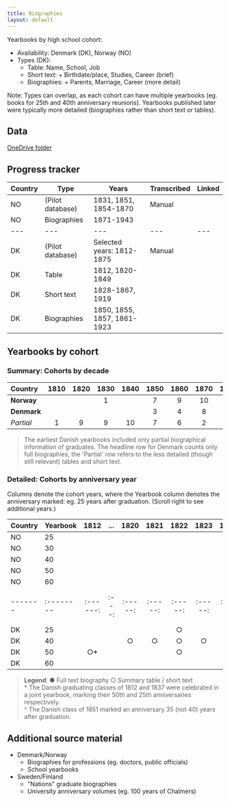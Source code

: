 ```yaml
---
title: Biographies
layout: default
---
```


Yearbooks by high school cohort:
- Availability: Denmark (DK), Norway (NO)
- Types (DK): 
  - Table: Name, School, Job
  - Short text: + Birthdate/place, Studies, Career (brief)
  - Biographies: + Parents, Marriage, Career (more detail)

Note: Types can overlap, as each cohort can have multiple yearbooks (eg. books for 25th and 40th anniversary reunions). Yearbooks published later were typically more detailed (biographies rather than short text or tables).

## Data
[OneDrive folder](https://syddanskuni-my.sharepoint.com/:f:/r/personal/cniel_sam_sdu_dk/Documents/HCNC%20Data?csf=1&web=1&e=zb5LfI)


## Progress tracker

| Country | Type             | Years                       | Transcribed | Linked |
| ------- | ---------------- | --------------------------- | ----------- | ------ |
| NO      | (Pilot database) | 1831, 1851, 1854-1870       | Manual      |        |
| NO      | Biographies      | 1871-1943                   |             |        |
| ---     | ---              | ---                         | ---         | ---    |
| DK      | (Pilot database) | Selected years: 1812-1875   | Manual      |        |
| DK      | Table            | 1812, 1820-1849             |             |        |
| DK      | Short text       | 1828-1867, 1919             |             |        |
| DK      | Biographies      | 1850, 1855, 1857, 1861-1923 |             |        |

## Yearbooks by cohort

### Summary: Cohorts by decade

| Country        | 1810  | 1820  | 1830  | 1840  | 1850  | 1860  | 1870  | 1880  | 1890  | 1900  | 1910  | 1920  | 1930  | 1940  | 
|:------------- | :---: | :---: | :---: | :---: | :---: | :---: | :---: | :---: | :---: | :---: | :---: | :---: | :---: | :---: |
| **Norway**   |     |     | 1   |     | 7   | 9   | 10  | 10  | 10  | 10  | 10  | 10  | 10  | 4   |
| **Denmark**  |     |     |     |     | 3   | 4   | 8   | 10  | 10  | 10  | 7   | 3   |     |     |
| _Partial_    | 1   | 9   | 9   | 10  | 7   | 6   | 2   |     |     |     | 1   |     |     |     |

> The earliest Danish yearbooks included only partial biographical information of graduates. The headline row for Denmark counts only full biographies; the 'Partial' row refers to the less detailed (though still relevant) tables and short text.

### Detailed: Cohorts by anniversary year

Columns denote the cohort years, where the Yearbook column denotes the anniversary marked: eg. 25 years after graduation. (Scroll right to see additional years.)

| Country  | Yearbook  | 1812    | ...  | 1820   | 1821   | 1822   | 1823   | 1824   | 1825   | 1826  | 1827   | 1828   | 1829   | 1830   | 1831   | 1832   | 1833   | 1834   | 1835  | 1836   | 1837    | 1838   | 1839   | 1840   | 1841   | 1842   | 1843   | 1844   | 1845   | 1846   | 1847   | 1848   | 1849   | 1850   | 1851        | 1852   | 1853   | 1854   | 1855   | 1856   | 1857   | 1858   | 1859   | 1860   | 1861   | 1862   | 1863   | 1864   | 1865   | 1866   | 1867   | 1868   | 1869   | 1870   | 1871   | 1872   | 1873   | 1874   | 1875   | 1876   | 1877   | 1878   | 1879   | 1880   | 1881   | 1882   | 1883   | 1884   | 1885   | 1886   | 1887   | 1888   | 1889   | 1890   | 1891   | 1892   | 1893   | 1894   | 1895   | 1896   | 1897   | 1898   | 1899   | 1900   | 1901   | 1902   | 1903   | 1904   | 1905   | 1906   | 1907   | 1908   | 1909   | 1910   | 1911   | 1912   | 1913   | 1914   | 1915   | 1916   | 1917   | 1918   | 1919   | 1920   | 1921   | 1922   | 1923   | 1924   | 1925   | 1926   | 1927   | 1928   | 1929   | 1930   | 1931   | 1932   | 1933   | 1934   | 1935   | 1936   | 1937   | 1938   | 1939   | 1940   | 1941   | 1942   | 1943   | 
| ------- |:-------- |:------:|:---:|:-----:|:-----:|:-----:|:-----:|:-----:|:-----:|:----:|:-----:|:-----:|:-----:|:-----:|:-----:|:-----:|:-----:|:-----:|:----:|:-----:|:------:|:-----:|:-----:|:-----:|:-----:|:-----:|:-----:|:-----:|:-----:|:-----:|:-----:|:-----:|:-----:|:-----:|:----------:|:-----:|:-----:|:-----:|:-----:|:-----:|:-----:|:-----:|:-----:|:-----:|:-----:|:-----:|:-----:|:-----:|:-----:|:-----:|:-----:|:-----:|:-----:|:-----:|:-----:|:-----:|:-----:|:-----:|:-----:|:-----:|:-----:|:-----:|:-----:|:-----:|:-----:|:-----:|:-----:|:-----:|:-----:|:-----:|:-----:|:-----:|:-----:|:-----:|:-----:|:-----:|:-----:|:-----:|:-----:|:-----:|:-----:|:-----:|:-----:|:-----:|:-----:|:-----:|:-----:|:-----:|:-----:|:-----:|:-----:|:-----:|:-----:|:-----:|:-----:|:-----:|:-----:|:-----:|:-----:|:-----:|:-----:|:-----:|:-----:|:-----:|:-----:|:-----:|:-----:|:-----:|:-----:|:-----:|:-----:|:-----:|:-----:|:-----:|:-----:|:-----:|:-----:|:-----:|:-----:|:-----:|:-----:|:-----:|:-----:|:-----:|:-----:|:-----:|:-----:|
| NO     | 25      |       |    |      |      |      |      |      |      |     |      |      |      |      |      |      |      |      |     |      |       |      |      |      |      |      |      |      |      |      |      |      |      |      |           |      |      |      |      |      |      |      |      |      |      |      |      |      |      |      |      | ●    |      |      |      | ●    | ●    |      |      | ●    | ●    |      | ●    | ●    | ●    | ●    | ●    | ●    | ●    | ●    | ●    | ●    | ●    | ●    | ●    | ●    | ●    | ●    | ●    | ●    | ●    | ●    | ●    | ●    | ●    | ●    | ●    | ●    | ●    | ●    | ●    | ●    | ●    | ●    | ●    | ●    | ●    | ●    | ●    | ●    |      |      |      | ●    | ●    | ●    | ●    | ●    | ●    | ●    | ●    | ●    | ●    | ●    | ●    | ●    | ●    | ●    | ●    | ●    | ●    | ●    | ●    | ●    | ●    | ●    | ●    |
| NO     | 30      |       |    |      |      |      |      |      |      |     |      |      |      |      |      |      |      |      |     |      |       |      |      |      |      |      |      |      |      |      |      |      |      |      |           |      |      |      |      |      |      |      |      |      |      |      |      |      |      |      |      |      |      |      |      |      |      |      |      |      |      |      |      |      |      |      |      |      |      | ●    |      |      |      |      |      |      |      |      |      |      |      |      |      |      |      |      |      |      |      |      |      |      |      |      |      |      |      |      |      |      | ●    | ●    | ●    |      |      |      |      |      |      |      |      |      |      |      |      |      |      |      |      |      |      |      |      |      |      |      |      |
| NO     | 40      |       |    |      |      |      |      |      |      |     |      |      |      |      |      |      |      |      |     |      |       |      |      |      |      |      |      |      |      |      |      |      |      |      |           |      |      |      |      |      |      |      | ●    |      |      |      |      |      |      |      |      |      |      |      |      |      |      |      |      |      |      |      |      |      |      |      |      |      |      | ●    |      |      |      |      |      |      |      |      |      |      |      |      |      |      |      |      |      |      |      |      |      |      |      |      |      |      |      |      |      |      |      |      |      |      |      |      |      |      |      |      |      |      |      |      |      |      |      |      |      |      |      |      |      |      |      |      |      |
| NO     | 50      |       |    |      |      |      |      |      |      |     |      |      |      |      | ●    |      |      |      |     |      |       |      |      |      |      |      |      |      |      |      |      |      |      |      | ●         |      |      | ●    | ●    | ●    | ●    | ●    | ●    | ●    | ●    | ●    |      | ●    | ●    | ●    | ●    | ●    | ●    | ●    | ●    | ●    | ●    | ●    | ●    | ●    | ●    | ●    | ●    | ●    | ●    | ●    | ●    | ●    | ●    | ●    | ●    | ●    | ●    | ●    | ●    | ●    | ●    | ●    | ●    | ●    | ●    | ●    | ●    | ●    | ●    | ●    | ●    | ●    | ●    | ●    | ●    | ●    | ●    | ●    | ●    | ●    | ●    | ●    | ●    | ●    |      |      |      | ●    | ●    |      |      |      |      |      |      |      |      |      |      |      |      |      |      |      | ●    |      |      |      |      |      |      |
| NO     | 60      |       |    |      |      |      |      |      |      |     |      |      |      |      |      |      |      |      |     |      |       |      |      |      |      |      |      |      |      |      |      |      |      |      |           |      |      |      |      |      |      |      |      |      |      |      |      |      |      |      |      |      |      |      |      |      |      |      |      |      |      |      |      |      |      |      |      |      | ●    |      |      |      |      |      |      |      |      |      |      |      |      |      |      |      |      |      |      |      |      |      |      |      |      |      |      |      |      |      |      |      |      |      |      |      |      |      |      |      |      |      |      |      |      |      |      |      |      |      |      |      |      |      |      |      |      |      |      |
| ------- |:-------- |:------:|:---:|:-----:|:-----:|:-----:|:-----:|:-----:|:-----:|:----:|:-----:|:-----:|:-----:|:-----:|:-----:|:-----:|:-----:|:-----:|:----:|:-----:|:------:|:-----:|:-----:|:-----:|:-----:|:-----:|:-----:|:-----:|:-----:|:-----:|:-----:|:-----:|:-----:|:-----:|:----------:|:-----:|:-----:|:-----:|:-----:|:-----:|:-----:|:-----:|:-----:|:-----:|:-----:|:-----:|:-----:|:-----:|:-----:|:-----:|:-----:|:-----:|:-----:|:-----:|:-----:|:-----:|:-----:|:-----:|:-----:|:-----:|:-----:|:-----:|:-----:|:-----:|:-----:|:-----:|:-----:|:-----:|:-----:|:-----:|:-----:|:-----:|:-----:|:-----:|:-----:|:-----:|:-----:|:-----:|:-----:|:-----:|:-----:|:-----:|:-----:|:-----:|:-----:|:-----:|:-----:|:-----:|:-----:|:-----:|:-----:|:-----:|:-----:|:-----:|:-----:|:-----:|:-----:|:-----:|:-----:|:-----:|:-----:|:-----:|:-----:|:-----:|:-----:|:-----:|:-----:|:-----:|:-----:|:-----:|:-----:|:-----:|:-----:|:-----:|:-----:|:-----:|:-----:|:-----:|:-----:|:-----:|:-----:|:-----:|:-----:|:-----:|:-----:|:-----:|:-----:|
| DK     | 25      |       |    |      |      | ○    |      |      | ○    |     | ○    | ○    | ○    |      | ○    | ○    | ○    | ○    |     | ○    | ○*    | ○    |      | ○    | ○    | ○    |      | ○    |      | ○    | ○    | ○    | ○    | ●    | ○         | ○    | ○    |      | ○    | ○    | ○    | ○    | ○    | ○    | ○    | ○    |      |      | ○    |      | ○    | ○    | ●    | ●    |      |      | ●    | ●    | ●    | ●    |      | ●    | ●    |      | ●    | ●    | ●    | ●    | ●    | ●    | ●    | ●    | ●    | ●    | ●    | ●    | ●    | ●    | ●    | ●    | ●    |      | ●    | ●    | ●    | ●    | ●    | ●    | ●    | ●    | ●    | ●    | ●    | ●    | ●    | ●    | ●    | ●    |      | ●    |      | ○    | ○    | ●    | ●    |      | ●    |      |      |      |      |      |      |      |      |      |      |      |      |      |      |      |      |      |      |      |      |
| DK     | 40      |       |    | ○    | ○    | ○    | ○    |      |      |     |      | ○    |      | ○    |      |      |      | ○    |     |      | ○     | ○    |      | ○    | ○    |      |      |      |      | ○    |      | ○    |      | ○    | ○^    |      |      |      | ○    |      |      | ○    | ○    | ○    |      |      |      | ○    | ○    | ●    |      |      |      |      | ●    | ○    |      |      |      |      |      |      |      |      |      |      | ○    | ○    |      | ○    |      |      |      |      |      |      |      |      |      |      |      | ○    |      |      |      |      |      |      |      |      | ○    | ○    |      |      |      |      |      |      |      |      |      |      |      |      |      |      |      |      |      |      |      |      |      |      |      |      |      |      |      |      |      |      |      |      |      |      |      |
| DK     | 50      | ○*    |    |      |      | ○    |      | ○    | ○    |     |      | ○    | ○    | ○    |      |      |      | ○    |     | ○    | ○     | ○    | ○    | ○    | ○    | ○    | ○    |      | ○    | ○    | ○    | ○    | ○    |      |           | ○    | ○    | ○    | ●    | ○    | ●    |      | ○    |      | ●    | ●    | ●    | ○    | ○    | ●    |      |      |      |      |      |      |      |      |      |      | ○    |      |      | ○    | ○    |      | ○    | ○    |      | ○    | ○    |      |      |      |      |      |      |      |      |      |      |      |      |      |      |      |      |      |      |      |      | ○    |      |      |      |      |      |      |      |      |      |      |      |      |      |      |      |      |      |      |      |      |      |      |      |      |      |      |      |      |      |      |      |      |      |      |      |
| DK     | 60      |       |    |      |      |      |      |      |      |     |      |      |      |      |      |      | ○    |      |     |      |       |      |      | ○    |      |      |      |      |      |      |      |      |      |      |           |      |      |      |      |      |      |      |      |      |      |      |      |      |      |      |      |      |      |      |      |      |      |      |      |      |      |      |      |      |      |      |      | ○    |      |      |      |      |      |      |      |      |      |      |      |      |      |      |      |      |      |      |      |      |      |      |      |      |      |      |      |      |      |      |      |      |      |      |      |      |      |      |      |      |      |      |      |      |      |      |      |      |      |      |      |      |      |      |      |      |      |      |      |

> **Legend**: ● Full text biography ○ Summary table / short text  
> \* The Danish graduating classes of 1812 and 1837 were celebrated in a joint yearbook, marking their 50th and 25th anniversaries respectively.  
> ^ The Danish class of 1851 marked an anniversary 35 (not 40) years after graduation.


## Additional source material
- Denmark/Norway
  - Biographies for professions (eg. doctors, public officials)
  - School yearbooks
- Sweden/Finland
  - "Nations" graduate biographies
  - University anniversary volumes (eg. 100 years of Chalmers)
